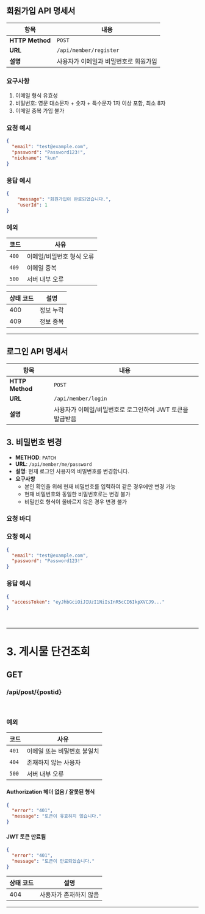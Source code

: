 ## 회원가입 API 명세서
| 항목             | 내용                     |
| -------------- | ---------------------- |
| **HTTP Method** | `POST`                 |
| **URL**  | `/api/member/register` |
| **설명**         | 사용자가 이메일과 비밀번호로 회원가입   |

### 요구사항
1. 이메일 형식 유효성
2. 비밀번호: 영문 대소문자 + 숫자 + 특수문자 1자 이상 포함, 최소 8자
3. 이메일 중복 가입 불가

### 요청 예시
```json
{
  "email": "test@example.com",
  "password": "Password123!",
  "nickname": "kun"
}
```

### 응답 예시

```json
{
    "message": "회원가입이 완료되었습니다.",
    "userId": 1
}

```

### 예외
| 코드    | 사유             |
| ----- | -------------- |
| `400` | 이메일/비밀번호 형식 오류 |
| `409` | 이메일 중복         |
| `500` | 서버 내부 오류       |

| 상태 코드 | 설명 |
| --- | --- |
| 400 | 정보 누락 |
| 409 | 정보 중복 |

---
## 로그인 API 명세서
| 항목               | 내용                                |
| ---------------- | --------------------------------- |
| **HTTP Method**  | `POST`                            |
| **URL**          | `/api/member/login`               |
| **설명**           | 사용자가 이메일/비밀번호로 로그인하여 JWT 토큰을 발급받음 |

## 3. 비밀번호 변경

- **METHOD**: `PATCH`
- **URL**: `/api/member/me/password`
- **설명**: 현재 로그인 사용자의 비밀번호를 변경합니다.
- **요구사항**
    - 본인 확인을 위해 현재 비밀번호를  입력하여 같은 경우에만 변경 가능
    - 현재 비밀번호와 동일한 비밀번호로는 변경 불가
    - 비밀번호 형식이 올바르지 않은 경우 변경 불가

### 요청 바디

### 요청 예시
```json
{
  "email": "test@example.com",
  "password": "Password123!"
}
```

### 응답 예시

```json
{
  "accessToken": "eyJhbGciOiJIUzI1NiIsInR5cCI6IkpXVCJ9..."
}

```
<br/>

--------
# 3. 게시물 단건조회
## GET
###  /api/post/{postid}

<br/>  

### 예외
| 코드    | 사유              |
| ----- | --------------- |
| `401` | 이메일 또는 비밀번호 불일치 |
| `404` | 존재하지 않는 사용자     |
| `500` | 서버 내부 오류        |

#### Authorization 헤더 없음 / 잘못된 형식
```json
{
  "error": "401",
  "message": "토큰이 유효하지 않습니다."
}
```
#### JWT 토큰 만료됨
```json
{
  "error": "401",
  "message": "토큰이 만료되었습니다."
}
```


| 상태 코드 | 설명 |
| --- | --- |
| 404 | 사용자가 존재하지 않음 |

---
